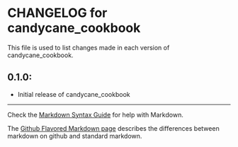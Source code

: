 # CHANGELOG for candycane_cookbook

This file is used to list changes made in each version of candycane_cookbook.

## 0.1.0:

* Initial release of candycane_cookbook

- - -
Check the [Markdown Syntax Guide](http://daringfireball.net/projects/markdown/syntax) for help with Markdown.

The [Github Flavored Markdown page](http://github.github.com/github-flavored-markdown/) describes the differences between markdown on github and standard markdown.

